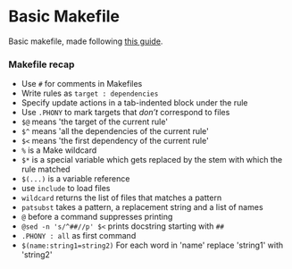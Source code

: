 # Basic Makefile

Basic makefile, made following [this guide](https://swcarpentry.github.io/make-novice/).

### Makefile recap
* Use `#` for comments in Makefiles
* Write rules as `target : dependencies`
* Specify update actions in a tab-indented block under the rule
* Use `.PHONY` to mark targets that *don’t* correspond to files
* `$@` means 'the target of the current rule'
* `$^` means 'all the dependencies of the current rule'
* `$<` means 'the first dependency of the current rule'
* `%` is a Make wildcard
* `$*` is a special variable which gets replaced by the stem with which the rule matched
* `$(...)` is a variable reference
* use `include` to load files
* `wildcard` returns the list of files that matches a pattern
* `patsubst` takes a pattern, a replacement string and a list of names
* `@` before a command suppresses printing
* `@sed -n 's/^##//p' $<` prints docstring starting with `##`
* `.PHONY : all` as first command
* `$(name:string1=string2)` For each word in 'name' replace 'string1' with 'string2'
